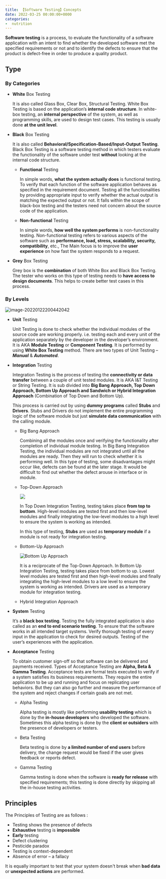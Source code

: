 ```yaml
---
title: 【Software Testing】Concepts
date: 2022-03-25 00:00:00+0000
categories: 
-  nutrition
---
```


**Software testing** is a process, to evaluate the functionality of a software application with an intent to find whether the developed software met the specified requirements or not and to identify the defects to ensure that the product is defect-free in order to produce a quality product.

## Type

### By Categories

* **White** Box Testing

  It is also called Glass Box, Clear Box, Structural Testing. White Box Testing is based on the application’s **internal code structure**. In white-box testing, an **internal perspective** of the system, as well as programming skills, are used to design test cases. This testing is usually done **at the unit level**.

* **Black** Box Testing

  It is also called **Behavioral/Specification-Based/Input-Output Testing**. Black Box Testing is a software testing method in which testers evaluate the functionality of the software under test **without** looking at the internal code structure.

  * **Functional** Testing

    In simple words, **what the system actually does** is functional testing. To verify that each function of the software application behaves as specified in the requirement document. Testing all the functionalities by providing appropriate input to verify whether the actual output is matching the expected output or not. It falls within the scope of black-box testing and the testers need not concern about the source code of the application.

  * **Non-functional** Testing 

    In simple words, **how well the system performs** is non-functionality testing. Non-functional testing refers to various aspects of the software such as **performance, load, stress, scalability, security, compatibility**, etc., The Main focus is to improve the **user experience** on how fast the system responds to a request.

* **Grey** Box Testing

  Grey box is the **combination** of both White Box and Black Box Testing. The tester who works on this type of testing needs to **have access to design documents**. This helps to create better test cases in this process.

### By Levels

![image-20220122200442042](C:\Users\dyhes\AppData\Roaming\Typora\typora-user-images\image-20220122200442042.png)

- **Unit** Testing

  Unit Testing is done to check whether the individual modules of the source code are working properly. i.e. testing each and every unit of the application separately by the developer in the developer’s environment. It is AKA **Module Testing** or **Component Testing**. It is performed by using **White Box Testing** method. There are two types of Unit Testing – ***Manual*** & ***Automated***. 

- **Integration** Testing

  Integration Testing is the process of testing the **connectivity or data transfer** between a couple of unit tested modules. It is AKA I&T Testing or String Testing. It is sub divided into **Big Bang Approach, Top Down Approach, Bottom Up Approach and Sandwich or Hybrid Integration Approach** (Combination of Top Down and Bottom Up). 

  This process is carried out by using **dummy programs** called **Stubs** and **Drivers**. Stubs and Drivers do not implement the entire programming logic of the software module but just **simulate data communication** with the calling module.

  * Big Bang Approach

    Combining all the modules once and verifying the functionality after completion of individual module testing. In Big Bang Integration Testing, the individual modules are not integrated until all the modules are ready. Then they will run to check whether it is performing well. In this type of testing, some disadvantages might occur like, defects can be found at the later stage. It would be difficult to find out whether the defect arouse in interface or in module.

  * Top-Down Approach

    ![](https://www.softwaretestingmaterial.com/wp-content/uploads/2018/08/Top-Down-Approach.png?ezimgfmt=rs:781x439/rscb5/ng:webp/ngcb5)

    In Top Down Integration Testing, testing takes place **from top to bottom**. High-level modules are tested first and then low-level modules and finally integrating the low-level modules to a high level to ensure the system is working as intended.

    In this type of testing, **Stubs** are used as **temporary module** if a module is not ready for integration testing.

  * Bottom-Up Approach

    ![Bottom Up Approach](https://www.softwaretestingmaterial.com/wp-content/uploads/2018/08/Bottom-Up-Approach.png?ezimgfmt=rs:781x439/rscb5/ng:webp/ngcb5)

    It is a reciprocate of the Top-Down Approach. In Bottom Up Integration Testing, testing takes place from bottom to up. Lowest level modules are tested first and then high-level modules and finally integrating the high-level modules to a low level to ensure the system is working as intended. Drivers are used as a temporary module for integration testing.

  * Hybrid Integration Approach

- **System** Testing

  It’s a **black box testing**. Testing the fully integrated application is also called as an **end to end scenario testing**. To ensure that the software works in all intended target systems. Verify thorough testing of every input in the application to check for desired outputs. Testing of the user’s experiences with the application.

- **Acceptance** Testing

  To obtain customer sign-off so that software can be delivered and payments received. Types of Acceptance Testing are **Alpha, Beta & Gamma Testing**. Acceptance tests are formal tests executed to verify if a system satisfies its business requirements. They require the entire application to be up and running and focus on replicating user behaviors. But they can also go further and measure the performance of the system and reject changes if certain goals are not met.

  * Alpha Testing

    Alpha testing is mostly like performing **usability testing** which is done by the **in-house developers** who developed the software. Sometimes this alpha testing is done by the **client or outsiders** with the presence of developers or testers.

  * Beta Testing

    Beta testing is done by **a limited number of end users** before delivery, the change request would be fixed if the user gives feedback or reports defect.

  * Gamma Testing

    Gamma testing is done when the software is **ready for release** with specified requirements; this testing is done directly by skipping all the in-house testing activities.

## Principles

The Principles of Testing are as follows :

- Testing shows the presence of defects
- **Exhaustive** testing is **impossible**
- **Early** testing
- Defect clustering
- Pesticide paradox
- Testing is context-dependent
- Absence of error – a fallacy

It is equally important to test that your system doesn't break when **bad data** or **unexpected actions** are performed.























